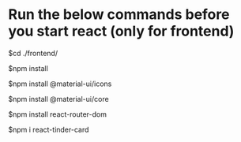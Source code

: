 # Run the below commands before you start react (only for frontend)

$cd ./frontend/

$npm install

$npm install @material-ui/icons

$npm install @material-ui/core

$npm install react-router-dom

$npm i react-tinder-card
